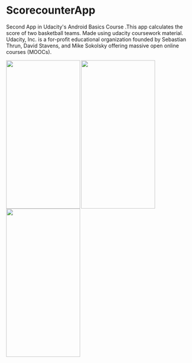 # ScorecounterApp
Second App in Udacity's Android Basics Course .This app calculates the score of two basketball teams.
Made using udacity coursework material. Udacity, Inc. is a for-profit educational organization founded by Sebastian Thrun, David Stavens, and Mike Sokolsky offering massive open online courses (MOOCs).


 <img src="https://user-images.githubusercontent.com/29801319/44300829-d3132000-a32a-11e8-9548-5ee4c6974bc0.png" width="200" height="400" align="left"/>
 <img src="https://user-images.githubusercontent.com/29801319/44300830-d3abb680-a32a-11e8-924b-bb7bb8d54014.png" width="200" height="400" align="left" />
 <img src="https://user-images.githubusercontent.com/29801319/44300832-d4444d00-a32a-11e8-931f-477d4af6f9c1.png" width="200" height="400" align="left"/>
